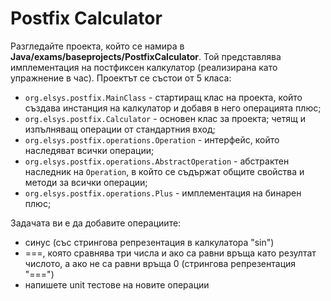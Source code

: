 # Postfix Calculator
Разгледайте проекта, който се намира в **Java/exams/baseprojects/PostfixCalculator**. Той представлява имплементация на постфиксен калкулатор (реализирана като упражнение в час). Проектът се състои от 5 класа:
 - `org.elsys.postfix.MainClass` - стартиращ клас на проекта, който създава инстанция на калкулатор и добавя в него операцията плюс;
 - `org.elsys.postfix.Calculator` - основен клас за проекта; четящ и изпълняващ операции от стандартния вход;
 - `org.elsys.postfix.operations.Operation` - интерфейс, който наследяват всички операции;
 - `org.elsys.postfix.operations.AbstractOperation` - абстрактен наследник на `Operation`, в който се съдържат общите свойства и методи за всички операции;
 - `org.elsys.postfix.operations.Plus` - имплементация на бинарен плюс;

Задачата ви е да добавите операциите:
  - синус (със стрингова репрезентация в калкулаторa "sin")
  - ===, която сравнява три числа и ако са равни връща като резултат числото, а ако не са равни връща 0 (стрингова репрезентация "===")
  - напишете unit тестове на новите операции
